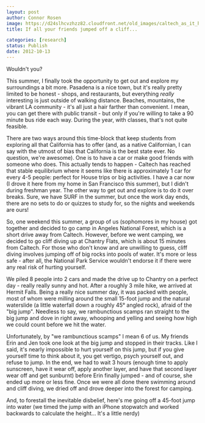 ```yaml
---
layout: post
author: Connor Rosen
image: https://d24slhcvzhzz82.cloudfront.net/old_images/caltech_as_it_happens/6a0105349b8251970b017d3ca15107970c.jpg
title: If all your friends jumped off a cliff...

categories: [research]
status: Publish
date: 2012-10-13
---
```



Wouldn't you?

This summer, I finally took the opportunity to get out and explore my surroundings a bit more. Pasadena is a nice town, but it's really pretty limited to be honest - shops, and restaurants, but everything *really* interesting is just outside of walking distance. Beaches, mountains, the vibrant LA community - it's all just a hair farther than convenient. I mean, you can get there with public transit - but only if you're willing to take a 90 minute bus ride each way. During the year, with classes, that's not quite feasible.

There are two ways around this time-block that keep students from exploring all that California has to offer (and, as a native Californian, I can say with the utmost of bias that California is the best state ever. No question, we're awesome). One is to have a car or make good friends with someone who does. This actually tends to happen - Caltech has reached that stable equilibrium where it seems like there is approximately 1 car for every 4-5 people: perfect for House trips or big activities. I have a car now (I drove it here from my home in San Francisco this summer), but I didn't during freshman year. The other way to get out and explore is to do it over breaks. Sure, we have SURF in the summer, but once the work day ends, there are no sets to do or quizzes to study for, so the nights and weekends are ours!

So, one weekend this summer, a group of us (sophomores in my house) got together and decided to go camp in Angeles National Forest, which is a short drive away from Caltech. However, before we went camping, we decided to go cliff diving up at Chantry Flats, which is about 15 minutes from Caltech. For those who don't know and are unwilling to guess, cliff diving involves jumping off of big rocks into pools of water. It's more or less safe - after all, the National Park Service wouldn't endorse it if there were any real risk of hurting yourself.

We piled 8 people into 2 cars and made the drive up to Chantry on a perfect day - really really sunny and hot. After a roughly 3 mile hike, we arrived at Hermit Falls. Being a really nice summer day, it was packed with people, most of whom were milling around the small 15-foot jump and the natural waterslide (a little waterfall down a roughly 45° angled rock), afraid of the "big jump". Needless to say, we rambunctious scamps ran straight to the big jump and dove in right away, whooping and yelling and seeing how high we could count before we hit the water.

Unfortunately, by "we rambunctious scamps" I mean 6 of us. My friends Erin and Jen took one look at the big jump and stopped in their tracks. Like I said, it's nearly impossible to hurt yourself on this jump, but if you give yourself time to think about it, you get vertigo, psych yourself out, and refuse to jump. In the end, we had to wait 3 hours (enough time to apply sunscreen, have it wear off, apply another layer, and have that second layer wear off and get sunburnt) before Erin finally jumped - and of course, she ended up more or less fine. Once we were all done there swimming around and cliff diving, we dried off and drove deeper into the forest for camping.

And, to forestall the inevitable disbelief, here's me going off a 45-foot jump into water (we timed the jump with an iPhone stopwatch and worked backwards to calculate the height... It's a little nerdy)

